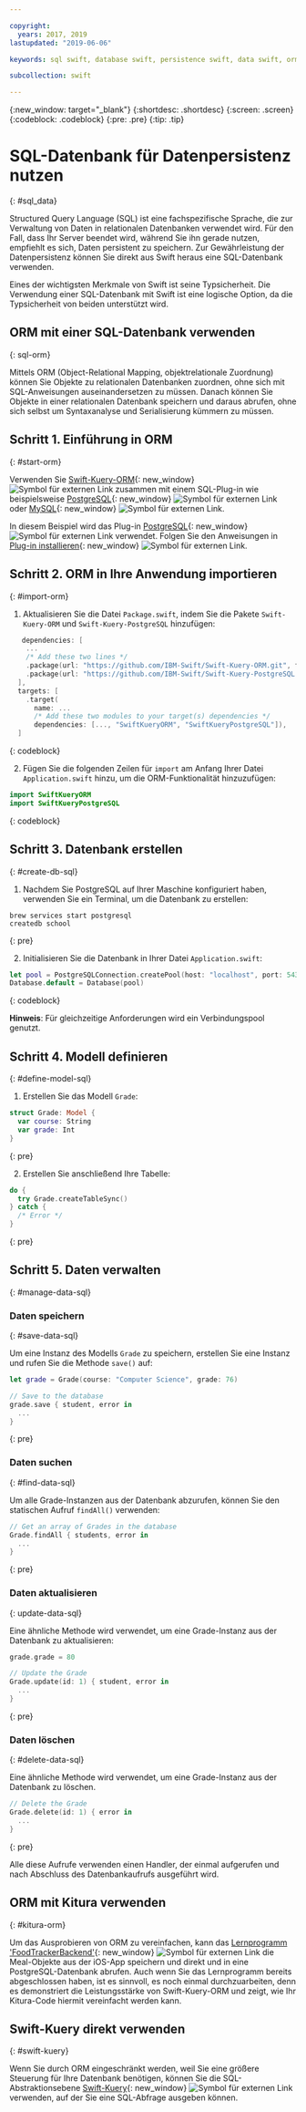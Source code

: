 ```yaml
---

copyright:
  years: 2017, 2019
lastupdated: "2019-06-06"

keywords: sql swift, database swift, persistence swift, data swift, orm swift, kuery swift, kitura swift

subcollection: swift

---
```


{:new_window: target="_blank"}
{:shortdesc: .shortdesc}
{:screen: .screen}
{:codeblock: .codeblock}
{:pre: .pre}
{:tip: .tip}

# SQL-Datenbank für Datenpersistenz nutzen
{: #sql_data}

Structured Query Language (SQL) ist eine fachspezifische Sprache, die zur
Verwaltung von Daten in relationalen Datenbanken verwendet wird. Für den Fall,
dass Ihr Server beendet wird, während Sie ihn gerade nutzen, empfiehlt es sich,
Daten persistent zu speichern. Zur Gewährleistung der Datenpersistenz können
Sie direkt aus Swift heraus eine SQL-Datenbank verwenden. 

Eines der wichtigsten
Merkmale von Swift ist seine Typsicherheit. Die Verwendung einer SQL-Datenbank
mit Swift ist eine logische Option, da die Typsicherheit von beiden unterstützt
wird.

## ORM mit einer SQL-Datenbank verwenden
{: sql-orm}

Mittels ORM (Object-Relational Mapping, objektrelationale Zuordnung)
können Sie Objekte zu relationalen Datenbanken zuordnen, ohne sich mit
SQL-Anweisungen auseinandersetzen zu müssen. Danach können Sie Objekte in einer
relationalen Datenbank speichern und daraus abrufen, ohne sich selbst um
Syntaxanalyse und Serialisierung kümmern zu müssen.

## Schritt 1. Einführung in ORM
{: #start-orm}

Verwenden Sie [Swift-Kuery-ORM](https://github.com/IBM-Swift/Swift-Kuery-ORM){: new_window} ![Symbol für externen Link](../../icons/launch-glyph.svg "Symbol für externen Link") zusammen mit einem SQL-Plug-in wie beispielsweise [PostgreSQL](https://github.com/IBM-Swift/Swift-Kuery-PostgreSQL){: new_window} ![Symbol für externen Link](../../icons/launch-glyph.svg "Symbol für externen Link") oder [MySQL](https://github.com/IBM-Swift/SwiftKueryMySQL){: new_window} ![Symbol für externen Link](../../icons/launch-glyph.svg "Symbol für externen Link").

In diesem Beispiel wird das Plug-in [PostgreSQL](https://github.com/IBM-Swift/Swift-Kuery-PostgreSQL){: new_window} ![Symbol für externen Link](../../icons/launch-glyph.svg "Symbol für externen Link") verwendet. Folgen Sie den Anweisungen in [Plug-in installieren](https://github.com/IBM-Swift/Swift-Kuery-PostgreSQL#postgresql-client-installation){: new_window} ![Symbol für externen Link](../../icons/launch-glyph.svg "Symbol für externen Link").

## Schritt 2. ORM in Ihre Anwendung importieren
{: #import-orm}

1. Aktualisieren Sie die Datei `Package.swift`,
indem Sie die Pakete `Swift-Kuery-ORM` und `Swift-Kuery-PostgreSQL` hinzufügen:
  ```swift
     dependencies: [
      ...
      /* Add these two lines */
      .package(url: "https://github.com/IBM-Swift/Swift-Kuery-ORM.git", from: "0.0.1"),
      .package(url: "https://github.com/IBM-Swift/Swift-Kuery-PostgreSQL.git", from: "1.0.0"),
    ],
    targets: [
      .target(
        name: ...
        /* Add these two modules to your target(s) dependencies */
        dependencies: [..., "SwiftKueryORM", "SwiftKueryPostgreSQL"]),
    ]
  ```
  {: codeblock}

2. Fügen Sie die folgenden Zeilen für `import` am
Anfang Ihrer Datei `Application.swift` hinzu, um die ORM-Funktionalität hinzuzufügen:
  ```swift
  import SwiftKueryORM
  import SwiftKueryPostgreSQL
  ```
  {: codeblock}

## Schritt 3. Datenbank erstellen
{: #create-db-sql}

1. Nachdem Sie PostgreSQL auf Ihrer Maschine konfiguriert haben,
verwenden Sie ein Terminal, um die Datenbank zu erstellen:
  ```
  brew services start postgresql
  createdb school
  ```
  {: pre}

2. Initialisieren Sie die Datenbank in
Ihrer Datei `Application.swift`:
  ```swift
  let pool = PostgreSQLConnection.createPool(host: "localhost", port: 5432, options: [.databaseName("school")], poolOptions: ConnectionPoolOptions(initialCapacity: 10, maxCapacity: 50, timeout: 10000))
  Database.default = Database(pool)
  ```
  {: codeblock}

  **Hinweis**: Für gleichzeitige Anforderungen wird
ein Verbindungspool genutzt.

## Schritt 4. Modell definieren
{: #define-model-sql}

1. Erstellen Sie das Modell `Grade`:
  ```swift
  struct Grade: Model {
    var course: String
    var grade: Int
  }
  ```
  {: pre}

2. Erstellen Sie anschließend Ihre Tabelle:
  ```swift
  do {
    try Grade.createTableSync()
  } catch {
    /* Error */
  }
  ```
  {: pre}

## Schritt 5. Daten verwalten
{: #manage-data-sql}

### Daten speichern
{: #save-data-sql}

Um eine Instanz des Modells `Grade` zu speichern,
erstellen Sie eine Instanz und rufen Sie die Methode `save()`
auf:
```swift
let grade = Grade(course: "Computer Science", grade: 76)

// Save to the database
grade.save { student, error in
  ...
}
```
{: pre}

### Daten suchen
{: #find-data-sql}

Um alle Grade-Instanzen aus der Datenbank abzurufen, können Sie den
statischen Aufruf `findAll()` verwenden:
```swift
// Get an array of Grades in the database
Grade.findAll { students, error in
  ...
}
```
{: pre}

### Daten aktualisieren
{: update-data-sql}

Eine ähnliche Methode wird verwendet, um eine Grade-Instanz aus der
Datenbank zu aktualisieren:
```swift
grade.grade = 80

// Update the Grade
Grade.update(id: 1) { student, error in
  ...
}
```
{: pre}

### Daten löschen
{: #delete-data-sql}

Eine ähnliche Methode wird verwendet, um eine Grade-Instanz aus der
Datenbank zu löschen.
```swift
// Delete the Grade
Grade.delete(id: 1) { error in
  ...
}
```
{: pre}

Alle diese Aufrufe verwenden einen Handler, der einmal aufgerufen und
nach Abschluss des Datenbankaufrufs ausgeführt wird.

## ORM mit Kitura verwenden
{: #kitura-orm}

Um das Ausprobieren von ORM zu vereinfachen, kann das [Lernprogramm 'FoodTrackerBackend'](https://github.com/IBM/FoodTrackerBackend){: new_window} ![Symbol für externen Link](../../icons/launch-glyph.svg "Symbol für externen Link") die Meal-Objekte aus der iOS-App speichern und direkt und in eine PostgreSQL-Datenbank abrufen. Auch wenn Sie das Lernprogramm bereits abgeschlossen haben,
ist es sinnvoll, es noch einmal durchzuarbeiten, denn es demonstriert die
Leistungsstärke von Swift-Kuery-ORM und zeigt, wie Ihr Kitura-Code hiermit
vereinfacht werden kann.

## Swift-Kuery direkt verwenden
{: #swift-kuery}

Wenn Sie durch ORM eingeschränkt werden, weil Sie eine größere Steuerung für Ihre Datenbank benötigen, können Sie die SQL-Abstraktionsebene [Swift-Kuery](https://github.com/IBM-Swift/Swift-Kuery){: new_window} ![Symbol für externen Link](../../icons/launch-glyph.svg "Symbol für externen Link") verwenden, auf der Sie eine SQL-Abfrage ausgeben können.
